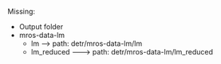 Missing: 
- Output folder
- mros-data-lm
  - lm   --> path: detr/mros-data-lm/lm
  - lm_reduced ---> path: detr/mros-data-lm/lm_reduced
